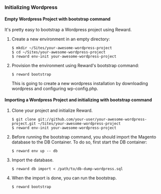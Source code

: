 ### Initializing Wordpress

#### Empty Wordpress Project with bootstrap command

It's pretty easy to bootstrap a Wordpress project using Reward.

1. Create a new environment in an empty directory:

    ``` shell
    $ mkdir ~/Sites/your-awesome-wordpress-project
    $ cd ~/Sites/your-awesome-wordpress-project
    $ reward env-init your-awesome-wordpress-project
    ```

2. Provision the environment using Reward's bootstrap command:
    ``` shell
    $ reward bootstrap
    ```

    This is going to create a new wordpress installation by downloading wordpress and configuring wp-config.php.

#### Importing a Wordpress Project and initializing with bootstrap command

1. Clone your project and initialize Reward.

    ``` shell
    $ git clone git://github.com/your-user/your-awesome-wordpress-project.git ~/Sites/your-awesome-wordpress-project
    $ reward env-init your-awesome-wordpress-project
    ```

2. Before running the bootstrap command, you should import the Magento database to the DB Container. To do so, first start the DB container:

    ``` shell
    $ reward env up -- db
    ```

3. Import the database.

    ``` shell
    $ reward db import < /path/to/db-dump-wordpress.sql
    ```

4. When the import is done, you can run the bootstrap.

    ```
    $ reward bootstrap
    ```

